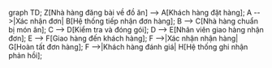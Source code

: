graph TD;
  Z[Nhà hàng đăng bài về đồ ăn] --> A[Khách hàng đặt hàng];
  A -->|Xác nhận đơn| B[Hệ thống tiếp nhận đơn hàng];
  B --> C[Nhà hàng chuẩn bị món ăn];
  C --> D[Kiểm tra và đóng gói];
  D --> E[Nhân viên giao hàng nhận đơn];
  E --> F[Giao hàng đến khách hàng];
  F -->|Xác nhận nhận hàng| G[Hoàn tất đơn hàng];
  F -->|Khách hàng đánh giá| H[Hệ thống ghi nhận phản hồi];
